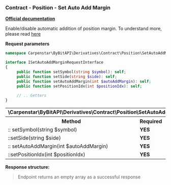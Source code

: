 ### Contract - Position - Set Auto Add Margin
<b>[Official documentation](https://bybit-exchange.github.io/docs/derivatives/contract/auto-margin)</b>
<p>Enable/disable automatic addition of position margin. To understand more, please read <a href="https://www.bybit.com/en-US/help-center/s/article/Introduction-to-Auto-Margin-Replenishment-USDT-Contract" target= "_blank">here</a></p>

<p><b>Request parameters</b></p>

```php
namespace Carpenstar\ByBitAPI\Derivatives\Contract\Position\SetAutoAddMargin\Interfaces;

interface ISetAutoAddMarginRequestInterface
{
     public function setSymbol(string $symbol): self;
     public function setSide(string $side): self;
     public function setAutoAddMargin(int $autoAddMargin): self;
     public function setPositionIdx(int $positionIdx): self;
    
     // .. Getters
}
```

<table style="width: 100%">
   <tr>
     <td colspan="3" style="text-align: left">
       <b>\Carpenstar\ByBitAPI\Derivatives\Contract\Position\SetAutoAddMargin\Interfaces\ISetAutoAddMarginRequestInterface</b>
     </td>
   </tr>
   <tr>
     <th style="width: 45%; text-align: center">Method</th>
     <th style="width: 5%; text-align: center">Required</th>
     <th style="width: 50%; text-align: center">Description</th>
   </tr>
   <tr>
     <td>:: setSymbol(string $symbol)</td>
     <td><b>YES</b></td>
     <td>Trading pair</td>
   </tr>
   <tr>
     <td>::setSide(string $side)</td>
     <td><b>YES</b></td>
     <td> - </td>
   </tr>
   <tr>
     <td>:: setAutoAddMargin(int $autoAddMargin)</td>
     <td><b>YES</b></td>
     <td> - </td>
   </tr>
   <tr>
     <td>::setPositionIdx(int $positionIdx)</td>
     <td><b>YES</b></td>
     <td> - </td>
   </tr>
</table>

<p><b>Response structure:</b></p>

> Endpoint returns an empty array as a successful response